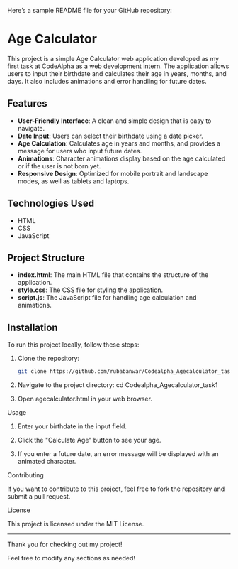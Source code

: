 Here’s a sample README file for your GitHub repository:

# Age Calculator

This project is a simple Age Calculator web application developed as my first task at CodeAlpha as a web development intern. The application allows users to input their birthdate and calculates their age in years, months, and days. It also includes animations and error handling for future dates.

## Features

- **User-Friendly Interface**: A clean and simple design that is easy to navigate.
- **Date Input**: Users can select their birthdate using a date picker.
- **Age Calculation**: Calculates age in years and months, and provides a message for users who input future dates.
- **Animations**: Character animations display based on the age calculated or if the user is not born yet.
- **Responsive Design**: Optimized for mobile portrait and landscape modes, as well as tablets and laptops.

## Technologies Used

- HTML
- CSS
- JavaScript

## Project Structure

- **index.html**: The main HTML file that contains the structure of the application.
- **style.css**: The CSS file for styling the application.
- **script.js**: The JavaScript file for handling age calculation and animations.

## Installation

To run this project locally, follow these steps:

1. Clone the repository:
   ```bash
   git clone https://github.com/rubabanwar/Codealpha_Agecalculator_task1.git

2. Navigate to the project directory:
           cd Codealpha_Agecalculator_task1

4. Open agecalculator.html in your web browser.



Usage

1. Enter your birthdate in the input field.


2. Click the "Calculate Age" button to see your age.


3. If you enter a future date, an error message will be displayed with an animated character.



Contributing

If you want to contribute to this project, feel free to fork the repository and submit a pull request.

License

This project is licensed under the MIT License.


---

Thank you for checking out my project!

Feel free to modify any sections as needed!
